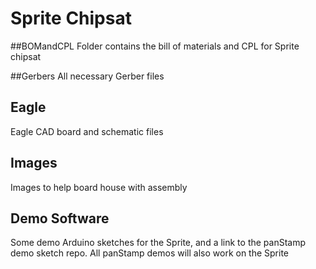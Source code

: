 # Sprite Chipsat
##BOMandCPL
Folder contains the bill of materials and CPL for Sprite chipsat

##Gerbers
All necessary Gerber files

## Eagle
Eagle CAD board and schematic files

## Images
Images to help board house with assembly

## Demo Software
Some demo Arduino sketches for the Sprite, and a link to the panStamp demo sketch repo. All panStamp demos will also work on the Sprite
